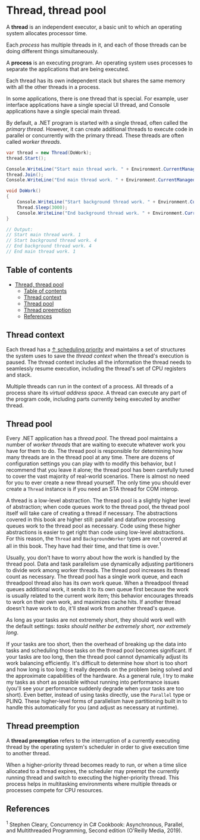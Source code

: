 # Thread, thread pool

A **thread** is an independent executor, a basic unit to which an operating system allocates processor time.

Each *process* has multiple threads in it, and each of those threads can be doing different things simultaneously.

A **process** is an executing program. An operating system uses processes to separate the applications that are being executed.

Each thread has its own independent stack but shares the same memory with all the other threads in a process.

In some applications, there is one thread that is special. For example, user interface applications have a single special UI thread, and Console applications have a single special main thread.

By default, a .NET program is started with a single thread, often called the *primary thread*. However, it can create additional threads to execute code in parallel or concurrently with the primary thread. These threads are often called *worker threads*.

```csharp
var thread = new Thread(DoWork);
thread.Start();

Console.WriteLine("Start main thread work. " + Environment.CurrentManagedThreadId);
thread.Join();
Console.WriteLine("End main thread work. " + Environment.CurrentManagedThreadId);

void DoWork()
{
    Console.WriteLine("Start background thread work. " + Environment.CurrentManagedThreadId);
    Thread.Sleep(3000);
    Console.WriteLine("End background thread work. " + Environment.CurrentManagedThreadId);
}

// Output:
// Start main thread work. 1
// Start background thread work. 4
// End background thread work. 4
// End main thread work. 1
```

## Table of contents

- [Thread, thread pool](#thread-thread-pool)
  - [Table of contents](#table-of-contents)
  - [Thread context](#thread-context)
  - [Thread pool](#thread-pool)
  - [Thread preemption](#thread-preemption)
  - [References](#references)

## Thread context

Each thread has a [↑ scheduling priority](https://learn.microsoft.com/en-us/dotnet/standard/threading/scheduling-threads) and maintains a set of structures the system uses to save the *thread context* when the thread's execution is paused. The thread context includes all the information the thread needs to seamlessly resume execution, including the thread's set of CPU registers and stack.

Multiple threads can run in the context of a process. All threads of a process share its *virtual address space*. A thread can execute any part of the program code, including parts currently being executed by another thread.

## Thread pool

Every .NET application has a *thread pool*. The thread pool maintains a number of *worker threads* that are waiting to execute whatever work you have for them to do. The thread pool is responsible for determining how many threads are in the thread pool at any time. There are dozens of configuration settings you can play with to modify this behavior, but I recommend that you leave it alone; the thread pool has been carefully tuned to cover the vast majority of real-world scenarios. There is almost no need for you to ever create a new thread yourself. The only time you should ever create a `Thread` instance is if you need an STA thread for COM interop.

A thread is a low-level abstraction. The thread pool is a slightly higher level of abstraction; when code queues work to the thread pool, the thread pool itself will take care of creating a thread if necessary. The abstractions covered in this book are higher still: parallel and dataflow processing queues work to the thread pool as necessary. Code using these higher abstractions is easier to get right than code using low-level abstractions. For this reason, the `Thread` and `BackgroundWorker` types are not covered at all in this book. They have had their time, and that time is over.<sup>1</sup>

Usually, you don't have to worry about how the work is handled by the thread pool. Data and task parallelism use dynamically adjusting partitioners to divide work among worker threads. The thread pool increases its thread count as necessary. The thread pool has a single work queue, and each threadpool thread also has its own work queue. When a threadpool thread queues additional work, it sends it to its own queue first because the work is usually related to the current work item; this behavior encourages threads to work on their own work, and maximizes cache hits. If another thread doesn't have work to do, it'll steal work from another thread's queue.

As long as your tasks are not extremely short, they should work well with the default settings: *tasks should neither be extremely short, nor extremely long*.

If your tasks are too short, then the overhead of breaking up the data into tasks and scheduling those tasks on the thread pool becomes significant. If your tasks are too long, then the thread pool cannot dynamically adjust its work balancing efficiently. It's difficult to determine how short is too short and how long is too long; it really depends on the problem being solved and the approximate capabilities of the hardware. As a general rule, I try to make my tasks as short as possible without running into performance issues (you'll see your performance suddenly degrade when your tasks are too short). Even better, instead of using tasks directly, use the `Parallel` type or PLINQ. These higher-level forms of parallelism have partitioning built in to handle this automatically for you (and adjust as necessary at runtime).

## Thread preemption

A **thread preemption** refers to the interruption of a currently executing thread by the operating system's scheduler in order to give execution time to another thread.

When a higher-priority thread becomes ready to run, or when a time slice allocated to a thread expires, the scheduler may preempt the currently running thread and switch to executing the higher-priority thread. This process helps in multitasking environments where multiple threads or processes compete for CPU resources.

## References

<sup>1</sup> Stephen Cleary, Concurrency in C# Cookbook: Asynchronous, Parallel, and Multithreaded Programming, Second edition (O'Reilly Media, 2019).
